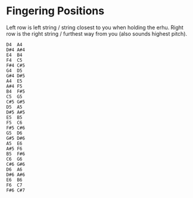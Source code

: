
# Fingering Positions

Left row is left string / string closest to you when holding the erhu. Right row is the right string / furthest way from you (also sounds highest pitch).
```
D4  A4
D#4 A#4
E4  B4
F4  C5
F#4 C#5
G4  D5
G#4 D#5
A4  E5
A#4 F5
B4  F#5
C5  G5
C#5 G#5
D5  A5
D#5 A#5
E5  B5
F5  C6
F#5 C#6
G5  D6
G#5 D#6
A5  E6
A#5 F6
B5  F#6
C6  G6
C#6 G#6
D6  A6
D#6 A#6
E6  B6
F6  C7
F#6 C#7
```
